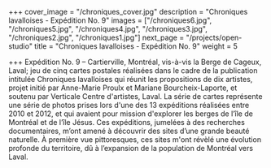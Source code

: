 +++
cover_image = "/chroniques_cover.jpg"
description = "Chroniques lavalloises - Expédition No. 9"
images = ["/chroniques6.jpg", "/chroniques5.jpg", "/chroniques4.jpg", "/chroniques3.jpg", "/chroniques2.jpg", "/chroniques1.jpg"]
next_page = "/projects/open-studio"
title = "Chroniques lavalloises - Expédition No. 9"
weight = 5

+++
Expédition No. 9 – Cartierville, Montréal, vis-à-vis la Berge de Cageux, Laval; jeu de cinq cartes postales réalisées dans le cadre de la publication intitulée Chroniques lavalloises qui réunit les propositions de dix artistes, projet initié par Anne-Marie Proulx et Mariane Bourcheix-Laporte, et soutenu par Verticale Centre d'artistes, Laval. La série de cartes représente une série de photos prises lors d'une des 13 expéditions réalisées entre 2010 et 2012, et qui avaient pour mission d'explorer les berges de l’île de Montréal et de l’île Jésus. Ces expéditions, jumelées à des recherches documentaires, m’ont amené à découvrir des sites d’une grande beauté naturelle. À première vue pittoresques, ces sites m'ont révèlé une évolution profonde du territoire, dû à l’expansion de la population de Montréal vers Laval.